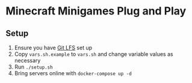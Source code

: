 # Minecraft Minigames Plug and Play

## Setup

1. Ensure you have [Git LFS](https://git-lfs.github.com/) set up
1. Copy `vars.sh.example` to `vars.sh` and change variable values as necessary
1. Run `./setup.sh`
1. Bring servers online with `docker-compose up -d`
